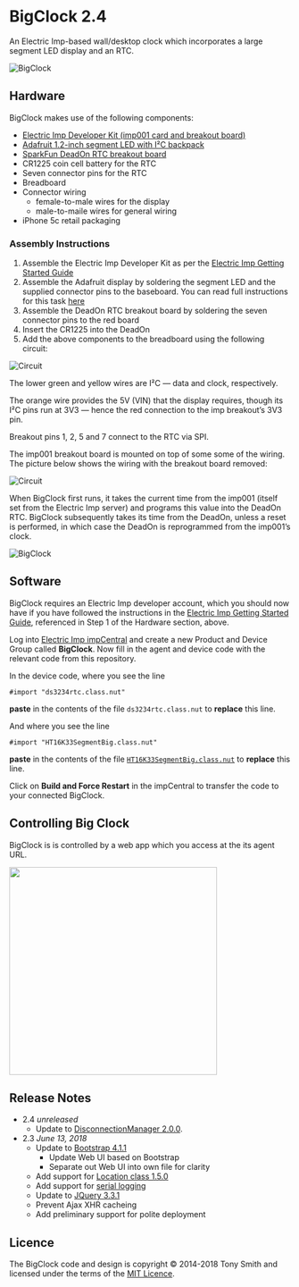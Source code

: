 # BigClock 2.4 #

An Electric Imp-based wall/desktop clock which incorporates a large segment LED display and an RTC.

![BigClock](images/bigclock-02.jpg)

## Hardware ##

BigClock makes use of the following components:

- [Electric Imp Developer Kit (imp001 card and breakout board)](https://developer.electricimp.com/gettingstarted/devkits)
- [Adafruit 1.2-inch segment LED with I&sup2;C backpack](https://www.adafruit.com/products/1270)
- [SparkFun DeadOn RTC breakout board](https://www.sparkfun.com/products/10160)
- CR1225 coin cell battery for the RTC
- Seven connector pins for the RTC
- Breadboard
- Connector wiring
    - female-to-male wires for the display
    - male-to-maile wires for general wiring
- iPhone 5c retail packaging

### Assembly Instructions ###

1. Assemble the Electric Imp Developer Kit as per the [Electric Imp Getting Started Guide](https://developer.electricimp.com/docs/gettingstarted/developer/account)
1. Assemble the Adafruit display by soldering the segment LED and the supplied connector pins to the baseboard. You can read full instructions for this task [here](https://learn.adafruit.com/adafruit-led-backpack/1-2-inch-7-segment-backpack)
1. Assemble the DeadOn RTC breakout board by soldering the seven connector pins to the red board
1. Insert the CR1225 into the DeadOn
1. Add the above components to the breadboard using the following circuit:

![Circuit](images/c1.png)

The lower green and yellow wires are I&sup2;C &mdash; data and clock, respectively.

The orange wire provides the 5V (VIN) that the display requires, though its I&sup2;C pins run at 3V3 &mdash; hence the red connection to the imp breakout’s 3V3 pin.

Breakout pins 1, 2, 5 and 7 connect to the RTC via SPI.

The imp001 breakout board is mounted on top of some some of the wiring. The picture below shows the wiring with the breakout board removed:

![Circuit](images/c2.png)

When BigClock first runs, it takes the current time from the imp001 (itself set from the Electric Imp server) and programs this value into the DeadOn RTC. BigClock subsequently takes its time from the DeadOn, unless a reset is performed, in which case the DeadOn is reprogrammed from the imp001’s clock.

![BigClock](images/bigclock-01.jpg)

## Software ##

BigClock requires an Electric Imp developer account, which you should now have if you have followed the instructions in the [Electric Imp Getting Started Guide](https://developer.electricimp.com/gettingstarted/developer/account), referenced in Step 1 of the Hardware section, above.

Log into [Electric Imp impCentral](https://impcentral.electricimp.com/login/) and create a new Product and Device Group called **BigClock**. Now fill in the agent and device code with the relevant code from this repository.

In the device code, where you see the line

```
#import "ds3234rtc.class.nut"
```

**paste** in the contents of the file `ds3234rtc.class.nut` to **replace** this line.

And where you see the line

```
#import "HT16K33SegmentBig.class.nut"
```

**paste** in the contents of the file [`HT16K33SegmentBig.class.nut`](https://github.com/smittytone/HT16K33SegmentBig/blob/master/ht16k33segmentbig.class.nut) to **replace** this line.

Click on **Build and Force Restart** in the impCentral to transfer the code to your connected BigClock.

## Controlling Big Clock ##

BigClock is is controlled by a web app which you access at the its agent URL.

<p><img src="images/grab-01.png" width="372" /></p>

## Release Notes ##

- 2.4 *unreleased*
    - Update to [DisconnectionManager 2.0.0](https://github.com/smittytone/generic/blob/master/disconnect.nut).
- 2.3 *June 13, 2018*
    - Update to [Bootstrap 4.1.1](https://getbootstrap.com/)
        - Update Web UI based on Bootstrap
        - Separate out Web UI into own file for clarity
    - Add support for [Location class 1.5.0](https://github.com/smittytone/Location)
    - Add support for [serial logging](https://github.com/smittytone/generic/blob/master/seriallog.nut)
    - Update to [JQuery 3.3.1](https://jquery.com)
    - Prevent Ajax XHR cacheing
    - Add preliminary support for polite deployment

## Licence ##

The BigClock code and design is copyright &copy; 2014-2018 Tony Smith and licensed under the terms of the [MIT Licence](LICENSE).

